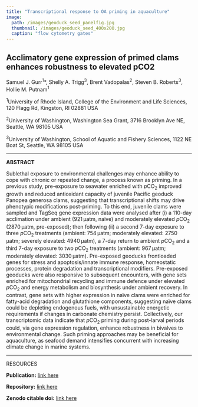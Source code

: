 ```yaml
---
title: "Transcriptional response to OA priming in aquaculture"
image:
  path: /images/geoduck_seed_panelfig.jpg
  thumbnail: /images/geoduck_seed_400x200.jpg
  caption: "flow cytometry gates"
---
```



## Acclimatory gene expression of primed clams enhances robustness to elevated pCO2


Samuel J. Gurr<sup>1</sup>*, Shelly A. Trigg<sup>3</sup>, Brent Vadopalas<sup>2</sup>, Steven B. Roberts<sup>3</sup>, Hollie M. Putnam<sup>1</sup>

<sup>1</sup>University of Rhode Island, College of the Environment and Life Sciences, 120 Flagg Rd, Kingston, RI 02881 USA

<sup>2</sup>University of Washington, Washington Sea Grant, 3716 Brooklyn Ave NE, Seattle, WA 98105 USA

<sup>3</sup>University of Washington, School of Aquatic and Fishery Sciences, 1122 NE Boat St, Seattle, WA 98105 USA

---

**ABSTRACT**

Sublethal exposure to environmental challenges may enhance ability to cope with chronic or repeated change, a process known as priming. In a previous study, pre-exposure to seawater enriched with *p*CO<sub>2</sub> improved growth and reduced antioxidant capacity of juvenile Pacific geoduck Panopea generosa clams, suggesting that transcriptional shifts may drive phenotypic modifications post-priming. To this end, juvenile clams were sampled and TagSeq gene expression data were analysed after (i) a 110-day acclimation under ambient (921 μatm, naïve) and moderately elevated *p*CO<sub>2</sub> (2870 μatm, pre-exposed); then following (ii) a second 7-day exposure to three *p*CO<sub>2</sub> treatments (ambient: 754 μatm; moderately elevated: 2750 μatm; severely elevated: 4940 μatm), a 7-day return to ambient *p*CO<sub>2</sub> and a third 7-day exposure to two *p*CO<sub>2</sub> treatments (ambient: 967 μatm; moderately elevated: 3030 μatm). Pre-exposed geoducks frontloaded genes for stress and apoptosis/innate immune response, homeostatic processes, protein degradation and transcriptional modifiers. Pre-exposed geoducks were also responsive to subsequent encounters, with gene sets enriched for mitochondrial recycling and immune defence under elevated *p*CO<sub>2</sub> and energy metabolism and biosynthesis under ambient recovery. In contrast, gene sets with higher expression in naïve clams were enriched for fatty-acid degradation and glutathione components, suggesting naïve clams could be depleting endogenous fuels, with unsustainable energetic requirements if changes in carbonate chemistry persist. Collectively, our transcriptomic data indicate that *p*CO<sub>2</sub> priming during post-larval periods could, via gene expression regulation, enhance robustness in bivalves to environmental change. Such priming approaches may be beneficial for aquaculture, as seafood demand intensifies concurrent with increasing climate change in marine systems.

---

RESOURCES

**Publication:** [link here](https://onlinelibrary.wiley.com/doi/abs/10.1111/mec.16644)

**Repository:** [link here](https://github.com/SamGurr/Pgenerosa_OA_TagSeq)

**Zenodo citable doi:** [link here](https://zenodo.org/record/6908630#.Y0RvflLMJD8)
